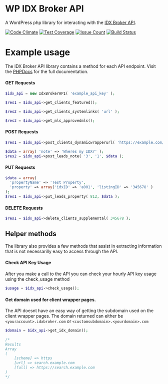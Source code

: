# WP IDX Broker API

A WordPress php library for interacting with the [IDX Broker API](https://middleware.idxbroker.com/docs/api/overview.php).

[![Code Climate](https://codeclimate.com/repos/57d32c751a166e18a60006aa/badges/88dbe05ca5942d204761/gpa.svg)](https://codeclimate.com/repos/57d32c751a166e18a60006aa/feed)
[![Test Coverage](https://codeclimate.com/repos/57d32c751a166e18a60006aa/badges/88dbe05ca5942d204761/coverage.svg)](https://codeclimate.com/repos/57d32c751a166e18a60006aa/coverage)
[![Issue Count](https://codeclimate.com/repos/57d32c751a166e18a60006aa/badges/88dbe05ca5942d204761/issue_count.svg)](https://codeclimate.com/repos/57d32c751a166e18a60006aa/feed)
[![Build Status](https://travis-ci.org/wp-api-libraries/wp-idxbroker-api.svg?branch=master)](https://travis-ci.org/wp-api-libraries/wp-idxbroker-api)

# Example usage
The IDX Broker API library contains a method for each API endpoint. Visit the [PHPDocs](https://wp-api-libraries.github.io/wp-idxbroker-api/classes/IdxBrokerAPI.html) for the full documentation.

#### GET Requests
```php
$idx_api = new IdxBrokerAPI( 'example_api_key' );

$res1 = $idx_api->get_clients_featured();

$res2 = $idx_api->get_clients_systemlinks( 'url' );

$res3 = $idx_api->get_mls_approvedmls();
```

#### POST Requests
```php
$res1 = $idx_api->post_clients_dynamicwrapperurl( 'https://example.com/luxury-real-estate', '12345' );

$data = array( 'note' => 'Wheres my IDX?' );
$res2 = $idx_api->post_leads_note( '3', '1', $data );

```

#### PUT Requests
```php
$data = array( 
  'propertyName' => 'Test Property',
  'property' => array('idxID' => 'a001', 'listingID' => '345678' )
);
$res1 = $idx_api->put_leads_property( 812, $data );
```

#### DELETE Requests
```php
$res1 = $idx_api->delete_clients_supplemental( 345678 );
```

## Helper methods

The library also provides a few methods that assist in  extracting  information that is not necessarilly easy to access through the API.

#### Check API Key Usage
After you make a call to the API you can check your hourly API key usage using the check_usage method
```php
$usage = $idx_api->check_usage();
```

#### Get domain used for client wrapper pages.
The API doesnt have an easy way of getting the subdomain used on the client wrapper pages. The domain returned can either be `<youraccount>.idxbroker.com` or `<customsubdomain>.<yourdomain>.com`
```php
$domain = $idx_api->get_idx_domain();
 
/*
Results
Array
(
    [scheme] => https
    [url] => search.example.com
    [full] => https://search.example.com
)
*/
```
